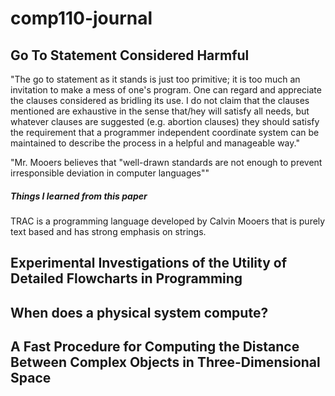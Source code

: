 # comp110-journal

## Go To Statement Considered Harmful

"The go to statement as it stands is just too primitive; it is too much an invitation to make a mess of one's program. One can regard and appreciate the clauses considered as bridling its use. I do not claim that the clauses mentioned are exhaustive in the sense that/hey will satisfy all needs, but whatever clauses are suggested (e.g. abortion clauses) they should satisfy the requirement that a programmer independent coordinate system can be maintained to describe the process in a helpful and manageable way."

"Mr. Mooers believes that "well-drawn standards are not enough to prevent irresponsible deviation in computer languages""

##### Things I learned from this paper
TRAC is a programming language developed by Calvin Mooers that is purely text based and has strong emphasis on strings. 

## Experimental Investigations of the Utility of Detailed Flowcharts in Programming 


## When does a physical system compute? 


## A Fast Procedure for Computing the Distance Between Complex Objects in Three-Dimensional Space
